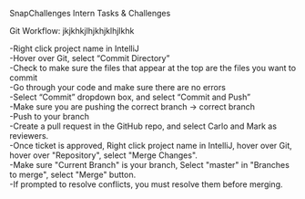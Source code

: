 SnapChallenges
Intern Tasks & Challenges

Git Workflow:
jkjkhkjlhjkhjklhjlkhk

-Right click project name in IntelliJ<br>
-Hover over Git, select “Commit Directory”<br>
-Check to make sure the files that appear at the top are the files you want to commit<br>
-Go through your code and make sure there are no errors<br>
-Select “Commit” dropdown box, and select “Commit and Push”<br>
-Make sure you are pushing the correct branch -> correct branch<br>
-Push to your branch<br>
-Create a pull request in the GitHub repo, and select Carlo and Mark as reviewers.<br>
-Once ticket is approved, Right click project name in IntelliJ, hover over Git, hover over "Repository", select "Merge  Changes".<br>
-Make sure "Current Branch" is your branch, Select "master" in "Branches to merge", select "Merge" button.<br>
-If prompted to resolve conflicts, you must resolve them before merging.<br>
